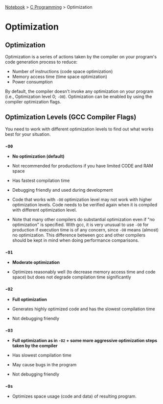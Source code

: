 <a href="../">Notebook</a> > <a href="./">C Programming</a> > Optimization

# Optimization



## Optimization

Optimization is a series of actions taken by the compiler on your program's code generation process to reduce:

* Number of instructions (code space optimization)
* Memory access time (time space optimization)
* Power consumption

By default, the compiler doesn't invoke any optimization on your program (i.e., Optimization level 0; `-O0`). Optimization can be enabled by using the compiler optimization flags.



## Optimization Levels (GCC Compiler Flags)

You need to work with different optimization levels to find out what works best for your situation.

### `-O0` 

* **No optimization (default)**

* Not recommended for productions if you have limited CODE and RAM space
* Has fastest compilation time
* Debugging friendly and used during development
* Code that works with `-O0` optimization level may not work with higher optimization levels. Code needs to be verified again when it is compiled with different optimization level.
* Note that many other compilers do substantial optimization even if "no optimization" is specified. With gcc, it is very unusual to use `-O0` for production if execution time is of any concern, since `-O0` means (almost) no optimization. This difference between gcc and other compilers should be kept in mind when doing performance comparisons.

### `-O1` 

* **Moderate optimization**

* Optimizes reasonably well (to decrease memory access time and code space) but does not degrade compilation time significantly

### `-O2` 

* **Full optimization**

* Generates highly optimized code and has the slowest compilation time
* Not debugging friendly

### `-O3`

* **Full optimization as in `-O2` + some more aggressive optimization steps taken by the compiler**

* Has slowest compilation time
* May cause bugs in the program
* Not debugging friendly

### `-Os`

* Optimizes space usage (code and data) of resulting program.
